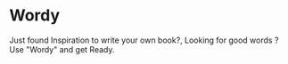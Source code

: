 # Wordy
Just found Inspiration to write your own book?,  Looking for good words ? Use "Wordy" and get Ready.
